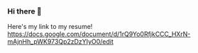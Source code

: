 ### Hi there 👋

Here's my link to my resume! https://docs.google.com/document/d/1rQ9Yo0RfjkCCC_HXrN-mAjnHh_pWK973Qp2zDzYIyO0/edit
<!--
**haroldtran12345/haroldtran12345** is a ✨ _special_ ✨ repository because its `README.md` (this file) appears on your GitHub profile.

Here are some ideas to get you started:

- 🔭 I’m currently working on ...
- 🌱 I’m currently learning ...
- 👯 I’m looking to collaborate on ...
- 🤔 I’m looking for help with ...
- 💬 Ask me about ...
- 📫 How to reach me: ...
- 😄 Pronouns: ...
- ⚡ Fun fact: ...
-->

